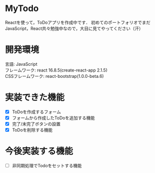 # MyTodo
Reactを使って，ToDoアプリを作成中です．
初めてのポートフォリオでまだJavaScript，React共々勉強中なので，大目に見てやってください（汗）

# 開発環境
言語: JavaScript<br>
フレームワーク: react 16.8.5(create-react-app 2.1.5)<br>
CSSフレームワーク: react-bootstrap(1.0.0-beta.6)

# 実装できた機能
- [x] ToDoを作成するフォーム<br>
- [x] フォームから作成したToDoを追加する機能<br>
- [x] 完了/未完了ボタンの設置<br>
- [x] ToDoを削除する機能

# 今後実装する機能
- [ ] 非同期処理でTodoをセットする機能